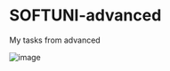 # SOFTUNI-advanced
My tasks from advanced






![image](https://user-images.githubusercontent.com/97385003/211909940-06937324-1a12-43e6-8bdb-ae8241553e4d.png)
